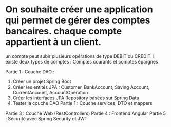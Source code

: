 # On souhaite créer une application qui permet de gérer des comptes bancaires. chaque compte appartient à un client. 
un compte peut subir plusieurs opérations de type DEBIT ou CREDIT.
Il existe deux types de comptes : Comptes courants et comptes épargnes

Partie 1 : Couche DAO :
1. Créer un projet Spring Boot
2. Créer les entités JPA : Customer, BankAccount, Saving Account, CurrentAccount, AccountOperation
3. Créer les interfaces JPA Repository basées sur Spring Data
4. Tester la couche DAO
Partie 1 : Couche services, DTO et mappers

Partie 3 : Couche Web (RestControllers)
Partie 4 : Frontend Angular
Partie 5 : Sécurité avec Spring Security et JWT
